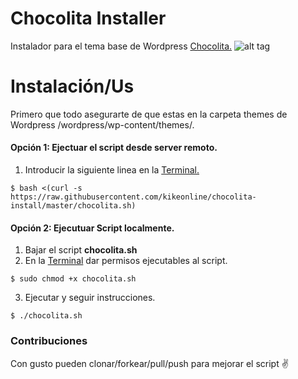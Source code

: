 # Chocolita Installer
Instalador para el tema base de Wordpress [Chocolita.](https://github.com/monchitonet/Chocolita)
![alt tag](https://raw.githubusercontent.com/kikeonline/chocolita-install/master/screen.png)

# Instalación/Us
Primero que todo asegurarte de que estas en la carpeta themes de Wordpress /wordpress/wp-content/themes/.

#### Opción 1: Ejectuar el script desde server remoto.
1. Introducir la siguiente linea en la [Terminal.](https://www.google.com.ni/search?q=google+search+link&oq=google+search+link&aqs=chrome..69i57j69i64.3252j0j4&sourceid=chrome&es_sm=119&ie=UTF-8#q=terminal+window&pws=1) 
  
  ```shell
  $ bash <(curl -s https://raw.githubusercontent.com/kikeonline/chocolita-install/master/chocolita.sh)
  ```

#### Opción 2: Ejecutuar Script localmente.
1. Bajar el script **chocolita.sh**
2. En la [Terminal](https://www.google.com.ni/search?q=google+search+link&oq=google+search+link&aqs=chrome..69i57j69i64.3252j0j4&sourceid=chrome&es_sm=119&ie=UTF-8#q=terminal+window&pws=1) dar permisos ejecutables al script.
  
  ```shell
  $ sudo chmod +x chocolita.sh
  ```
3. Ejecutar y seguir instrucciones.
  
  ```shell
  $ ./chocolita.sh
  ```
  
### Contribuciones
Con gusto pueden clonar/forkear/pull/push para mejorar el script ✌️
